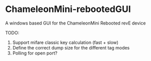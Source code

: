 # ChameleonMini-rebootedGUI
A windows based GUI for the ChameleonMini Rebooted revE device


TODO: 
1. Support mifare classic key calculation (fast + slow)
2. Define the correct dump size for the different tag modes
3. Polling for open port?

